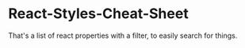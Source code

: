 # React-Styles-Cheat-Sheet
That's a list of react properties with a filter, to easily search for things.
